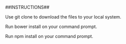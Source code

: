 ##INSTRUCTIONS##

Use git clone to download the files to your local system.

Run bower install on your command prompt.

Run npm install on your command prompt.